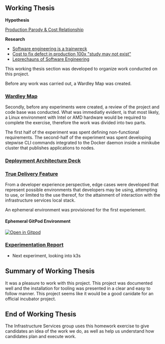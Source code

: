 ## Working Thesis

__Hypothesis__

[Production Parody & Cost Relationship](./production-parody-cost-relationship.png)

__Research__
- [Software engineering is a trainwreck](https://news.ycombinator.com/item?id=27892615)
- [Cost to fix defect in production 100x "study may not exist"](https://news.ycombinator.com/item?id=27917595)
- [Leprechauns of Software Engineering](https://gist.github.com/Morendil/258a523726f187334168f11fc8331569)

This working thesis section was developed to organize work conducted on this project. 

Before any work was carried out, a Wardley Map was created.

### [Wardley Map](https://miro.com/app/board/uXjVPc3LhJ8=/?share_link_id=57127044538)

Secondly, before any experiments were created, a review of the project and code base was conducted. What was immediatly evident, is that most likely, a Linux environment with Intel or AMD hardware would be required to complete the exercise, therefore the work was divided into two parts. 

The first half of the experiment was spent defining non-functional requirements. The second-half of the experiment was spent developing stepwise CLI commands integrated to the Docker daemon inside a minikube cluster that publishes applications to nodes.

### [Deployment Architecture Deck](k8s_deployment_architecture.pdf)

### [True Delivery Feature](https://github.com/mhackersu/infra-services-tech-interview-project/blob/feature/trdl/werf.yaml)

From a developer experience perspective, edge cases were developed that represent possible environments that developers may be using, attempting to use, or limited to the use thereof, for the attainment of interaction with the infrastructure services local stack.

An ephemeral environment was provisioned for the first experiement.

#### Ephemeral GitPod Environment
[![Open in Gitpod](https://img.shields.io/badge/Gitpod-with--prebuild-blue?logo=gitpod)](https://gitpod.io/#https://github.com/mhackersu/infra-services-tech-interview-project)

### [Experimentation Report](https://github.com/mhackersu/infra-services-tech-interview-project/blob/master/experiment.md)

- Next experiment, looking into k3s

## Summary of Working Thesis

It was a pleasure to work with this project. This project was documented well and the installation for tooling was presented in a clear and easy to follow manner. This project seems like it would be a good canidate for an official incubator project.

## End of Working Thesis

The Infrastructure Services group uses this homework exercise to give candidates an idea of the work we do, as well as help us understand how candidates plan and execute work.
